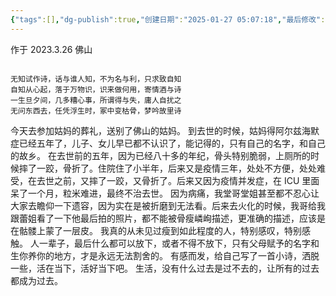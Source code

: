 ```yaml
---
{"tags":[],"dg-publish":true,"创建日期":"2025-01-27 05:07:18","最后修改":"2025-01-27 05:26:03","permalink":"/诗以咏志/浮生诗/","dgPassFrontmatter":true,"noteIcon":"","created":"2025-01-27T17:07:18.134+08:00"}
---
```



作于 2023.3.26 佛山

```ad-info

无知试作诗，话与谁人知，不为名与利，只求致自知
自知从心起，落于万物识，识来做何用，寄情酒与诗
一生旦夕间，几多糟心事，所谓得与失，庸人自扰之
无问东西去，任凭浮生时，冢中变枯骨，梦吟故里诗
```

今天去参加姑妈的葬礼，送别了佛山的姑妈。
到去世的时候，姑妈得阿尔兹海默症已经五年了，儿子、女儿早已都不认识了，能记得的，只有自己的名字，和自己的故乡。
在去世前的五年，因为已经八十多的年纪，骨头特别脆弱，上厕所的时候摔了一跤，骨折了。住院住了小半年，后来又是疫情三年，处处不方便，处处难受，在去世之前，又摔了一跤，又骨折了。后来又因为疫情并发症，在 ICU 里面呆了一个月，粒米难进，最终不治去世。
因为病痛，我堂哥堂姐甚至都不忍心让大家去瞻仰一下遗容，因为实在是被折磨到无法看。后来去火化的时候，我哥给我跟蕾姐看了一下他最后拍的照片，都不能被骨瘦嶙峋描述，更准确的描述，应该是在骷髅上蒙了一层皮。
我真的从未见过瘦到如此程度的人，特别感叹，特别感触。
人一辈子，最后什么都可以放下，或者不得不放下，只有父母赋予的名字和生你养你的地方，才是永远无法割舍的。
有感而发，给自己写了一首小诗，洒脱一些，活在当下，活好当下吧。
生活，没有什么过去是过不去的，让所有的过去都成为过去。
